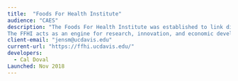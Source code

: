 ```yaml
---
title:  "Foods For Health Institute"
audience: "CAES"
description: "The Foods For Health Institute was established to link diverse scientific disciplines across the colleges and schools of the University of California at Davis, and develop regional and international multi-stakeholder partnerships.
The FFHI acts as an engine for research, innovation, and economic development supported by competitive research programs, industry collaborations, and philanthropic funding. Together, the FFHI and its partners will lead the improvement of individual health through diet."
client-email: "jensm@ucdavis.edu"
current-url: "https://ffhi.ucdavis.edu/"
developers:
  - Cal Doval
Launched: Nov 2018
---
```

